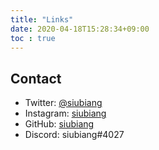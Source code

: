 ```yaml
---
title: "Links"
date: 2020-04-18T15:28:34+09:00
toc : true
---
```


## Contact

- Twitter: [@siubiang](https://twitter.com/siubiang)
- Instagram: [siubiang](https://instagram.com/siubiang)
- GitHub: [siubiang](https://github.com/siubiang)
- Discord: siubiang#4027